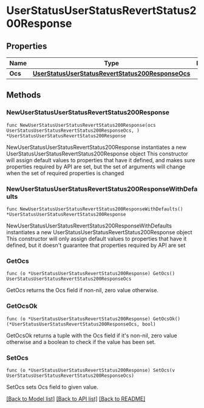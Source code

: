 # UserStatusUserStatusRevertStatus200Response

## Properties

Name | Type | Description | Notes
------------ | ------------- | ------------- | -------------
**Ocs** | [**UserStatusUserStatusRevertStatus200ResponseOcs**](UserStatusUserStatusRevertStatus200ResponseOcs.md) |  | 

## Methods

### NewUserStatusUserStatusRevertStatus200Response

`func NewUserStatusUserStatusRevertStatus200Response(ocs UserStatusUserStatusRevertStatus200ResponseOcs, ) *UserStatusUserStatusRevertStatus200Response`

NewUserStatusUserStatusRevertStatus200Response instantiates a new UserStatusUserStatusRevertStatus200Response object
This constructor will assign default values to properties that have it defined,
and makes sure properties required by API are set, but the set of arguments
will change when the set of required properties is changed

### NewUserStatusUserStatusRevertStatus200ResponseWithDefaults

`func NewUserStatusUserStatusRevertStatus200ResponseWithDefaults() *UserStatusUserStatusRevertStatus200Response`

NewUserStatusUserStatusRevertStatus200ResponseWithDefaults instantiates a new UserStatusUserStatusRevertStatus200Response object
This constructor will only assign default values to properties that have it defined,
but it doesn't guarantee that properties required by API are set

### GetOcs

`func (o *UserStatusUserStatusRevertStatus200Response) GetOcs() UserStatusUserStatusRevertStatus200ResponseOcs`

GetOcs returns the Ocs field if non-nil, zero value otherwise.

### GetOcsOk

`func (o *UserStatusUserStatusRevertStatus200Response) GetOcsOk() (*UserStatusUserStatusRevertStatus200ResponseOcs, bool)`

GetOcsOk returns a tuple with the Ocs field if it's non-nil, zero value otherwise
and a boolean to check if the value has been set.

### SetOcs

`func (o *UserStatusUserStatusRevertStatus200Response) SetOcs(v UserStatusUserStatusRevertStatus200ResponseOcs)`

SetOcs sets Ocs field to given value.



[[Back to Model list]](../README.md#documentation-for-models) [[Back to API list]](../README.md#documentation-for-api-endpoints) [[Back to README]](../README.md)


